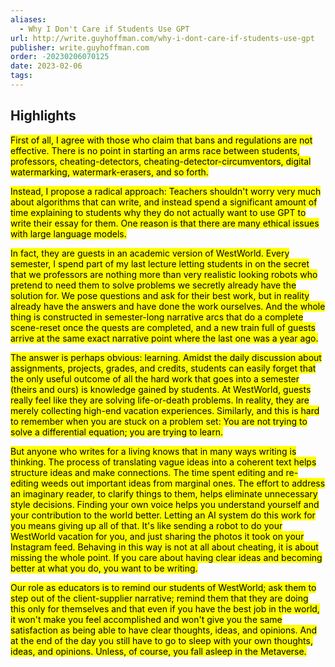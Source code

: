 ```yaml
---
aliases:
  - Why I Don't Care if Students Use GPT
url: http://write.guyhoffman.com/why-i-dont-care-if-students-use-gpt
publisher: write.guyhoffman.com
order: -20230206070125
date: 2023-02-06
tags:
---
```


## Highlights
<mark>First of all, I agree with those who claim that bans and regulations are not effective. There is no point in starting an arms race between students, professors, cheating-detectors, cheating-detector-circumventors, digital watermarking, watermark-erasers, and so forth.</mark>

<mark>Instead, I propose a radical approach: Teachers shouldn't worry very much about algorithms that can write, and instead spend a significant amount of time explaining to students why they do not actually want to use GPT to write their essay for them. One reason is that there are many ethical issues with large language models.</mark>

<mark>In fact, they are guests in an academic version of WestWorld. Every semester, I spend part of my last lecture letting students in on the secret that we professors are nothing more than very realistic looking robots who pretend to need them to solve problems we secretly already have the solution for. We pose questions and ask for their best work, but in reality already have the answers and have done the work ourselves. And the whole thing is constructed in semester-long narrative arcs that do a complete scene-reset once the quests are completed, and a new train full of guests arrive at the same exact narrative point where the last one was a year ago.</mark>

<mark>The answer is perhaps obvious: learning. Amidst the daily discussion about assignments, projects, grades, and credits, students can easily forget that the only useful outcome of all the hard work that goes into a semester (theirs and ours) is knowledge gained by students. At WestWorld, guests really feel like they are solving life-or-death problems. In reality, they are merely collecting high-end vacation experiences. Similarly, and this is hard to remember when you are stuck on a problem set: You are not trying to solve a differential equation; you are trying to learn.</mark>

<mark>But anyone who writes for a living knows that in many ways writing is thinking. The process of translating vague ideas into a coherent text helps structure ideas and make connections. The time spent editing and re-editing weeds out important ideas from marginal ones. The effort to address an imaginary reader, to clarify things to them, helps eliminate unnecessary style decisions. Finding your own voice helps you understand yourself and your contribution to the world better. Letting an AI system do this work for you means giving up all of that. It's like sending a robot to do your WestWorld vacation for you, and just sharing the photos it took on your Instagram feed. Behaving in this way is not at all about cheating, it is about missing the whole point. If you care about having clear ideas and becoming better at what you do, you want to be writing.</mark>

<mark>Our role as educators is to remind our students of WestWorld; ask them to step out of the client-supplier narrative; remind them that they are doing this only for themselves and that even if you have the best job in the world, it won't make you feel accomplished and won't give you the same satisfaction as being able to have clear thoughts, ideas, and opinions. And at the end of the day you still have to go to sleep with your own thoughts, ideas, and opinions. Unless, of course, you fall asleep in the Metaverse.</mark>


